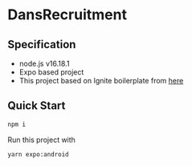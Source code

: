 # DansRecruitment

## Specification

- node.js v16.18.1
- Expo based project
- This project based on Ignite boilerplate from [here](https://github.com/infinitered/ignite)

## Quick Start

```sh
npm i
```

Run this project with

```sh
yarn expo:android
```
